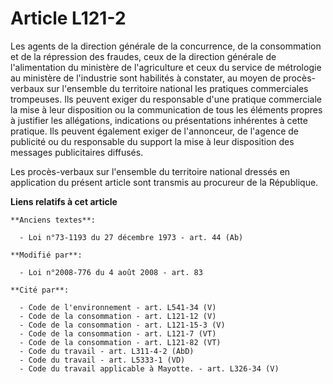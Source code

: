 # Article L121-2

Les agents de la direction générale de la concurrence, de la consommation et de la répression des fraudes, ceux de la
direction générale de l'alimentation du ministère de l'agriculture et ceux du service de métrologie au ministère de
l'industrie sont habilités à constater, au moyen de procès-verbaux sur l'ensemble du territoire national les pratiques
commerciales trompeuses. Ils peuvent exiger du responsable d'une pratique commerciale la mise à leur disposition ou la
communication de tous les éléments propres à justifier les allégations, indications ou présentations inhérentes à cette
pratique. Ils peuvent également exiger de l'annonceur, de l'agence de publicité ou du responsable du support la mise à leur
disposition des messages publicitaires diffusés.

Les procès-verbaux sur l'ensemble du territoire national dressés en application du présent article sont transmis au procureur
de la République.

**Liens relatifs à cet article**

	**Anciens textes**:

	  - Loi n°73-1193 du 27 décembre 1973 - art. 44 (Ab)

	**Modifié par**:

	  - Loi n°2008-776 du 4 août 2008 - art. 83

	**Cité par**:

	  - Code de l'environnement - art. L541-34 (V)
	  - Code de la consommation - art. L121-12 (V)
	  - Code de la consommation - art. L121-15-3 (V)
	  - Code de la consommation - art. L121-7 (VT)
	  - Code de la consommation - art. L121-82 (VT)
	  - Code du travail - art. L311-4-2 (AbD)
	  - Code du travail - art. L5333-1 (VD)
	  - Code du travail applicable à Mayotte. - art. L326-34 (V)
